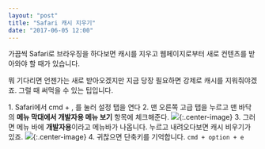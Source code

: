 ```yaml
---
layout: "post"
title: "Safari 캐시 지우기"
date: "2017-06-05 12:00"
---
```


가끔씩 Safari로 브라우징을 하다보면 캐시를 지우고 웹페이지로부터 새로 컨텐츠를 받아와야 할 때가 있습니다.

뭐 기다리면 언젠가는 새로 받아오겠지만 지금 당장 필요하면 강제로 캐시를 지워줘야겠죠. 그럴 때 써먹을 수 있는 팁입니다.

1\. Safari에서 cmd + , 를 눌러 설정 탭을 연다
2\. 맨 오른쪽 고급 탭을 누르고 맨 바닥의 **메뉴 막대에서 개발자용 메뉴 보기** 항목에 체크해준다.
![](http://d.pr/i/sDpU3i+){:.center-image}
3\. 그러면 메뉴 바에 **개발자용**이라고 메뉴바가 나옵니다. 누르고 내려오다보면 캐시 비우기가 있죠.
![](http://d.pr/i/sDpU3i+){:.center-image}
4\. 귀찮으면 단축키를 기억합니다. `cmd + option + e`
